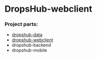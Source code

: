 # DropsHub-webclient

### Project parts:
- [dropshub-data](https://github.com/TawerV10/dropshub-data)
- [dropshub-webclient](https://github.com/AndriiSyrotenko/dropshub-webclient)
- dropshub-backend
- dropshub-mobile
